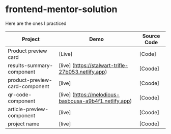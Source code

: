 # frontend-mentor-solution
Here are the ones I practiced

Project | Demo | Source Code
| ----------- | ----------- | ----------- |
| Product preview card  |  [Live] | [Code]
results-summary-component | [live] (https://stalwart-trifle-27b053.netlify.app) | [Coode]
product-preview-card-component | [live] | [Coode]
qr-code-component | [live] (https://melodious-basbousa-a9b4f1.netlify.app) | [Coode] 
article-preview-component | [live] | [Coode]
project name | [live] | [Coode]
